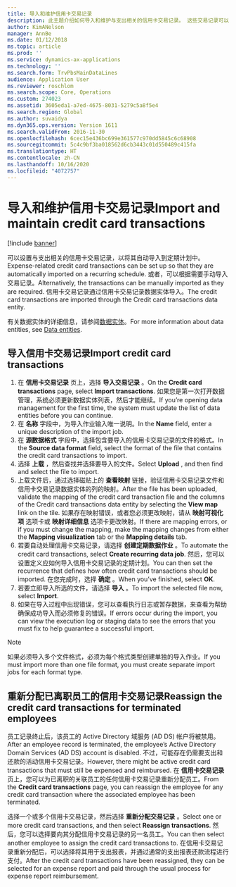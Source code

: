 ```yaml
---
title: 导入和维护信用卡交易记录
description: 此主题介绍如何导入和维护与支出相关的信用卡交易记录。 这些交易记录可以设置为对重复执行的计划自动导入或根据需要手动导入。
author: KimANelson
manager: AnnBe
ms.date: 01/12/2018
ms.topic: article
ms.prod: ''
ms.service: dynamics-ax-applications
ms.technology: ''
ms.search.form: TrvPbsMainDataLines
audience: Application User
ms.reviewer: roschlom
ms.search.scope: Core, Operations
ms.custom: 274023
ms.assetid: 3605eda1-a7ed-4675-8031-5279c5a8f5e4
ms.search.region: Global
ms.author: suvaidya
ms.dyn365.ops.version: Version 1611
ms.search.validFrom: 2016-11-30
ms.openlocfilehash: 6cec15e436bc699e361577c970dd5845c6c68908
ms.sourcegitcommit: 5c4c9bf3ba018562d6cb3443c01d550489c415fa
ms.translationtype: HT
ms.contentlocale: zh-CN
ms.lasthandoff: 10/16/2020
ms.locfileid: "4072757"
---
```

# <a name="import-and-maintain-credit-card-transactions"></a><span data-ttu-id="2fb7a-104">导入和维护信用卡交易记录</span><span class="sxs-lookup"><span data-stu-id="2fb7a-104">Import and maintain credit card transactions</span></span>

[!include [banner](../includes/banner.md)]

<span data-ttu-id="2fb7a-105">可以设置与支出相关的信用卡交易记录，以将其自动导入到定期计划中。</span><span class="sxs-lookup"><span data-stu-id="2fb7a-105">Expense-related credit card transactions can be set up so that they are automatically imported on a recurring schedule.</span></span> <span data-ttu-id="2fb7a-106">或者，可以根据需要手动导入交易记录。</span><span class="sxs-lookup"><span data-stu-id="2fb7a-106">Alternatively, the transactions can be manually imported as they are required.</span></span> <span data-ttu-id="2fb7a-107">信用卡交易记录通过信用卡交易记录数据实体导入。</span><span class="sxs-lookup"><span data-stu-id="2fb7a-107">The credit card transactions are imported through the Credit card transactions data entity.</span></span>

<span data-ttu-id="2fb7a-108">有关数据实体的详细信息，请参阅[数据实体](https://docs.microsoft.com/dynamics365/fin-ops-core/dev-itpro/data-entities/data-entities)。</span><span class="sxs-lookup"><span data-stu-id="2fb7a-108">For more information about data entities, see [Data entities](https://docs.microsoft.com/dynamics365/fin-ops-core/dev-itpro/data-entities/data-entities).</span></span>

## <a name="import-credit-card-transactions"></a><span data-ttu-id="2fb7a-109">导入信用卡交易记录</span><span class="sxs-lookup"><span data-stu-id="2fb7a-109">Import credit card transactions</span></span>

1. <span data-ttu-id="2fb7a-110">在 **信用卡交易记录** 页上，选择 **导入交易记录** 。</span><span class="sxs-lookup"><span data-stu-id="2fb7a-110">On the **Credit card transactions** page, select **Import transactions**.</span></span> <span data-ttu-id="2fb7a-111">如果您是第一次打开数据管理，系统必须更新数据实体列表，然后才能继续。</span><span class="sxs-lookup"><span data-stu-id="2fb7a-111">If you’re opening data management for the first time, the system must update the list of data entities before you can continue.</span></span>
2. <span data-ttu-id="2fb7a-112">在 **名称** 字段中，为导入作业输入唯一说明。</span><span class="sxs-lookup"><span data-stu-id="2fb7a-112">In the **Name** field, enter a unique description of the import job.</span></span>
3. <span data-ttu-id="2fb7a-113">在 **源数据格式** 字段中，选择包含要导入的信用卡交易记录的文件的格式。</span><span class="sxs-lookup"><span data-stu-id="2fb7a-113">In the **Source data format** field, select the format of the file that contains the credit card transactions to import.</span></span>
4. <span data-ttu-id="2fb7a-114">选择 **上载** ，然后查找并选择要导入的文件。</span><span class="sxs-lookup"><span data-stu-id="2fb7a-114">Select **Upload** , and then find and select the file to import.</span></span>
5. <span data-ttu-id="2fb7a-115">上载文件后，通过选择磁贴上的 **查看映射** 链接，验证信用卡交易记录文件和信用卡交易记录数据实体的列的映射。</span><span class="sxs-lookup"><span data-stu-id="2fb7a-115">After the file has been uploaded, validate the mapping of the credit card transaction file and the columns of the Credit card transactions data entity by selecting the **View map** link on the tile.</span></span> <span data-ttu-id="2fb7a-116">如果存在映射错误，或者您必须更改映射，请从 **映射可视化项** 选项卡或 **映射详细信息** 选项卡更改映射。</span><span class="sxs-lookup"><span data-stu-id="2fb7a-116">If there are mapping errors, or if you must change the mapping, make the mapping changes from either the **Mapping visualization** tab or the **Mapping details** tab.</span></span>
6. <span data-ttu-id="2fb7a-117">若要自动处理信用卡交易记录，请选择 **创建定期数据作业** 。</span><span class="sxs-lookup"><span data-stu-id="2fb7a-117">To automate the credit card transactions, select **Create recurring data job**.</span></span> <span data-ttu-id="2fb7a-118">然后，您可以设置定义应如何导入信用卡交易记录的定期计划。</span><span class="sxs-lookup"><span data-stu-id="2fb7a-118">You can then set the recurrence that defines how often credit card transactions should be imported.</span></span> <span data-ttu-id="2fb7a-119">在您完成时，选择 **确定** 。</span><span class="sxs-lookup"><span data-stu-id="2fb7a-119">When you’ve finished, select **OK**.</span></span>
7. <span data-ttu-id="2fb7a-120">若要立即导入所选的文件，请选择 **导入** 。</span><span class="sxs-lookup"><span data-stu-id="2fb7a-120">To import the selected file now, select **Import**.</span></span>
8. <span data-ttu-id="2fb7a-121">如果在导入过程中出现错误，您可以查看执行日志或暂存数据，来查看为帮助确保成功导入而必须修复的错误。</span><span class="sxs-lookup"><span data-stu-id="2fb7a-121">If errors occur during the import, you can view the execution log or staging data to see the errors that you must fix to help guarantee a successful import.</span></span>

> [!NOTE]
> <span data-ttu-id="2fb7a-122">如果必须导入多个文件格式，必须为每个格式类型创建单独的导入作业。</span><span class="sxs-lookup"><span data-stu-id="2fb7a-122">If you must import more than one file format, you must create separate import jobs for each format type.</span></span>

## <a name="reassign-the-credit-card-transactions-for-terminated-employees"></a><span data-ttu-id="2fb7a-123">重新分配已离职员工的信用卡交易记录</span><span class="sxs-lookup"><span data-stu-id="2fb7a-123">Reassign the credit card transactions for terminated employees</span></span>

<span data-ttu-id="2fb7a-124">员工记录终止后，该员工的 Active Directory 域服务 (AD DS) 帐户将被禁用。</span><span class="sxs-lookup"><span data-stu-id="2fb7a-124">After an employee record is terminated, the employee’s Active Directory Domain Services (AD DS) account is disabled.</span></span> <span data-ttu-id="2fb7a-125">不过，可能存在仍需要支出和还款的活动信用卡交易记录。</span><span class="sxs-lookup"><span data-stu-id="2fb7a-125">However, there might be active credit card transactions that must still be expensed and reimbursed.</span></span> <span data-ttu-id="2fb7a-126">在 **信用卡交易记录** 页上，您可以为已离职的关联员工的任何信用卡交易记录重新分配员工。</span><span class="sxs-lookup"><span data-stu-id="2fb7a-126">From the **Credit card transactions** page, you can reassign the employee for any credit card transaction where the associated employee has been terminated.</span></span>

<span data-ttu-id="2fb7a-127">选择一个或多个信用卡交易记录，然后选择 **重新分配交易记录** 。</span><span class="sxs-lookup"><span data-stu-id="2fb7a-127">Select one or more credit card transactions, and then select **Reassign transactions**.</span></span> <span data-ttu-id="2fb7a-128">然后，您可以选择要向其分配信用卡交易记录的另一名员工。</span><span class="sxs-lookup"><span data-stu-id="2fb7a-128">You can then select another employee to assign the credit card transactions to.</span></span> <span data-ttu-id="2fb7a-129">在信用卡交易记录重新分配后，可以选择将其用于支出报表，并通过通常的支出报表还款流程进行支付。</span><span class="sxs-lookup"><span data-stu-id="2fb7a-129">After the credit card transactions have been reassigned, they can be selected for an expense report and paid through the usual process for expense report reimbursement.</span></span>
